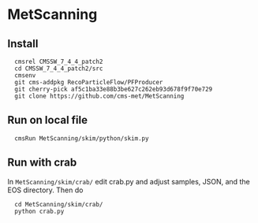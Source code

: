 # MetScanning
## Install
```
  cmsrel CMSSW_7_4_4_patch2
  cd CMSSW_7_4_4_patch2/src
  cmsenv
  git cms-addpkg RecoParticleFlow/PFProducer
  git cherry-pick af5c1ba33e88b3be627c262eb93d678f9f70e729
  git clone https://github.com/cms-met/MetScanning
  ```
## Run on local file
```
  cmsRun MetScanning/skim/python/skim.py
```
## Run with crab
In ``MetScanning/skim/crab/`` edit crab.py and adjust samples, JSON, and the EOS directory. 
Then do
```
  cd MetScanning/skim/crab/
  python crab.py
```
